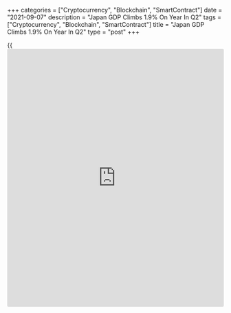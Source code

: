 +++
categories = ["Cryptocurrency", "Blockchain", "SmartContract"]
date = "2021-09-07"
description = "Japan GDP Climbs 1.9% On Year In Q2"
tags = ["Cryptocurrency", "Blockchain", "SmartContract"]
title = "Japan GDP Climbs 1.9% On Year In Q2"
type = "post"
+++

{{<iframe id="large-banner" src="https://www.bounty.group/#slide=3.0" width="100%" height="600" scrolling="no" style="border: 0px solid rgb(216, 221, 230); border-radius: 3px;">}}

Japan's gross domestic product was up 1.9 percent on year in the second
quarter of 2021, the Cabinet Office said on Wednesday.

That exceeded expectations for an increase of 1.6 percent following the
3.7 percent contraction in the previous three months.

On a seasonally adjusted quarterly basis, GDP was up 0.5 percent - again
exceeding expectations for 0.4 percent after sinking 0.9 percent in the
three months prior.

Capital expenditure rose 2.3 percent on quarter, beating forecasts for
2.0 percent after slipping 1.3 percent in the first quarter.

For comments and feedback [contact](https://www.playgroundfx.com/contact/): editorial@rtt[news](https://www.letsplayfx.com/blog/forex-news-website/).com

[Economic News][1]

 **What parts of the world are seeing the best (and worst) economic
performances lately? Click[here][2] to check out our [Econ Scorecard][2]
and find out! See up-to-the-moment [ranking](https://www.playgroundfx.com/blog/crypto-exchange-ranking/)s for the best and worst
performers in [GDP][3], [unemployment rate][4], [inflation][2] and much
more.**

   1. www.rtt[news](https://www.letsplayfx.com/blog/forex-news-website/).com/Content/EconomicNews.aspx
   2. www.rtt[news](https://www.letsplayfx.com/blog/forex-news-website/).com/economic-scorecard/world-rank/CPI/highest-performance.aspx
   3. www.rtt[news](https://www.letsplayfx.com/blog/forex-news-website/).com/economic-scorecard/world-rank/GDP/highest-performance.aspx
   4. www.rtt[news](https://www.letsplayfx.com/blog/forex-news-website/).com/economic-scorecard/world-rank/unemployment-rate/lowest-performance.aspx